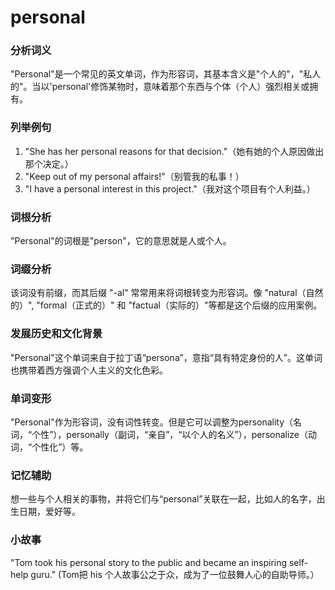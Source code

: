 # personal

### 分析词义

  

"Personal"是一个常见的英文单词，作为形容词，其基本含义是"个人的"，"私人的"。当以'personal'修饰某物时，意味着那个东西与个体（个人）强烈相关或拥有。

  

### 列举例句

  

1.  "She has her personal reasons for that decision."（她有她的个人原因做出那个决定。）
2.  "Keep out of my personal affairs!"（别管我的私事！）
3.  "I have a personal interest in this project."（我对这个项目有个人利益。）

  

### 词根分析

  

"Personal"的词根是"person"，它的意思就是人或个人。

  

### 词缀分析

  

该词没有前缀，而其后缀 "-al" 常常用来将词根转变为形容词。像 "natural（自然的）", "formal（正式的）" 和 "factual（实际的）"等都是这个后缀的应用案例。

  

### 发展历史和文化背景

  

"Personal"这个单词来自于拉丁语“persona”，意指“具有特定身份的人”。这单词也携带着西方强调个人主义的文化色彩。

  

### 单词变形

  

"Personal"作为形容词，没有词性转变。但是它可以调整为personality（名词，“个性”），personally（副词，“亲自”，“以个人的名义”），personalize（动词，“个性化”）等。

  

### 记忆辅助

  

想一些与个人相关的事物，并将它们与“personal”关联在一起，比如人的名字，出生日期，爱好等。

  

### 小故事

  

"Tom took his personal story to the public and became an inspiring self-help guru." (Tom把 his 个人故事公之于众，成为了一位鼓舞人心的自助导师。）
